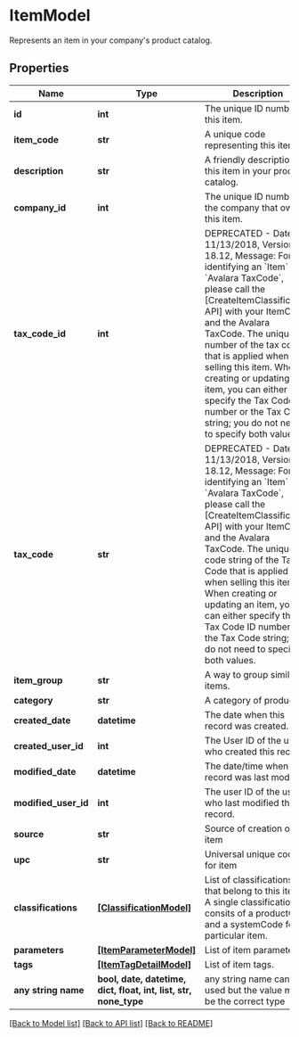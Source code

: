 # ItemModel

Represents an item in your company's product catalog.

## Properties
Name | Type | Description | Notes
------------ | ------------- | ------------- | -------------
**id** | **int** | The unique ID number of this item. | 
**item_code** | **str** | A unique code representing this item. | 
**description** | **str** | A friendly description of this item in your product catalog. | 
**company_id** | **int** | The unique ID number of the company that owns this item. | [optional] [readonly] 
**tax_code_id** | **int** | DEPRECATED - Date: 11/13/2018, Version: 18.12, Message: For identifying an &#x60;Item&#x60; with &#x60;Avalara TaxCode&#x60;, please call the [CreateItemClassification API] with your ItemCode and the Avalara TaxCode.  The unique ID number of the tax code that is applied when selling this item.  When creating or updating an item, you can either specify the Tax Code ID number or the Tax Code string; you do not need to specify both values. | [optional] 
**tax_code** | **str** | DEPRECATED - Date: 11/13/2018, Version: 18.12, Message: For identifying an &#x60;Item&#x60; with &#x60;Avalara TaxCode&#x60;, please call the [CreateItemClassification API] with your ItemCode and the Avalara TaxCode.  The unique code string of the Tax Code that is applied when selling this item.  When creating or updating an item, you can either specify the Tax Code ID number or the Tax Code string; you do not need to specify both values. | [optional] 
**item_group** | **str** | A way to group similar items. | [optional] 
**category** | **str** | A category of product | [optional] 
**created_date** | **datetime** | The date when this record was created. | [optional] [readonly] 
**created_user_id** | **int** | The User ID of the user who created this record. | [optional] [readonly] 
**modified_date** | **datetime** | The date/time when this record was last modified. | [optional] [readonly] 
**modified_user_id** | **int** | The user ID of the user who last modified this record. | [optional] [readonly] 
**source** | **str** | Source of creation of this item | [optional] 
**upc** | **str** | Universal unique code for item | [optional] 
**classifications** | [**[ClassificationModel]**](ClassificationModel.md) | List of classifications that belong to this item.  A single classification consits of a productCode and a systemCode for a particular item. | [optional] 
**parameters** | [**[ItemParameterModel]**](ItemParameterModel.md) | List of item parameters. | [optional] 
**tags** | [**[ItemTagDetailModel]**](ItemTagDetailModel.md) | List of item tags. | [optional] 
**any string name** | **bool, date, datetime, dict, float, int, list, str, none_type** | any string name can be used but the value must be the correct type | [optional]

[[Back to Model list]](../README.md#documentation-for-models) [[Back to API list]](../README.md#documentation-for-api-endpoints) [[Back to README]](../README.md)


